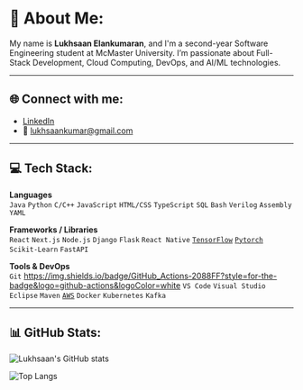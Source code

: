 # 💫 About Me:
My name is **Lukhsaan Elankumaran**, and I'm a second-year Software Engineering student at McMaster University. I’m passionate about Full-Stack Development, Cloud Computing, DevOps, and AI/ML technologies.  

---

## 🌐 Connect with me:
- [LinkedIn](https://linkedin.com/in/lukhsaan)
- 📧 lukhsaankumar@gmail.com

---

## 💻 Tech Stack:

**Languages**  
`Java` `Python` `C/C++` `JavaScript` `HTML/CSS` `TypeScript` `SQL` `Bash` `Verilog` `Assembly` `YAML`

**Frameworks / Libraries**  
`React` `Next.js` `Node.js` `Django` `Flask` `React Native` [`TensorFlow`](https://img.shields.io/badge/TensorFlow-FF6F00?style=for-the-badge&logo=tensorflow&logoColor=white) [`Pytorch`](https://img.shields.io/badge/PyTorch-EE4C2C?style=for-the-badge&logo=pytorch&logoColor=white) `Scikit-Learn` `FastAPI`

**Tools & DevOps**  
`Git` https://img.shields.io/badge/GitHub_Actions-2088FF?style=for-the-badge&logo=github-actions&logoColor=white `VS Code` `Visual Studio` `Eclipse` `Maven` [`AWS`](https://img.shields.io/badge/Amazon_AWS-FF9900?style=for-the-badge&logo=amazonaws&logoColor=white) `Docker` `Kubernetes` `Kafka`


---

## 📊 GitHub Stats:

![Lukhsaan's GitHub stats](https://github-readme-stats.vercel.app/api?username=lukhsaankumar&show_icons=true&theme=tokyonight)

![Top Langs](https://github-readme-stats.vercel.app/api/top-langs/?username=lukhsaankumar&layout=compact&theme=tokyonight)


